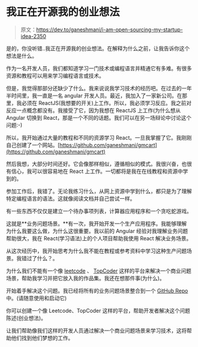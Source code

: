 # 我正在开源我的创业想法

> 原文：<https://dev.to/ganeshmani/i-am-open-sourcing-my-startup-idea-2350>

是的，你没听错..我正在开源我的创业想法。在解释为什么之前，让我告诉你这个想法是什么。

作为一名开发人员，我们都知道学习一门技术或编程语言并精通它有多难。有很多资源和教程可以用来学习编程语言或技术。

但是，我觉得那部分还缺少了什么。我来说说我学习技术的经历吧。在过去的一年半时间里，我一直是一名 angular 开发人员。最近，我加入了一家新公司。在那里，我必须在 ReactJS(我想要的开关)上工作。所以，我必须学习反应。我之前对反应一点概念都没有。我接受了它，因为我想在 ReactJS 上工作(为什么想从 Angular 切换到 React，那是一个不同的话题。我们可以在另一场辩论中讨论这个问题:-)

所以，我开始通过大量的教程和不同的资源学习 React。一旦我掌握了它。我刚刚自己创建了一个网站。[https://github.com/ganeshmani/gmcart](https://github.com/ganeshmani/gmcart)

然后我想，大部分时间还好。它会像那样相似，遵循相似的模式。我很兴奋，也很有信心，我可以很容易地在 React 上工作。一切都将是我在在线教程和资源中学到的。

参加工作后，我错了。无论我练习什么，从网上资源中学到什么，都只是为了理解特定编程语言的语法。这就像阅读文档并自己尝试一样。

有一些东西不仅仅是建立一个待办事项列表，计算器应用程序和一个贪吃蛇游戏。

这就是**业务问题场景。**有一次，我开始开发一个生产应用程序。我能够理解为什么我要这么做，为什么这很重要。我以前的 Angular 经验对我理解业务问题帮助很大，我在 React(学习语法)上的个人项目帮助我使用 React 解决业务场景。

从这次经历中，我开始思考为什么我不能在教程或参考资料中学习这种生产问题场景。我错过了什么？。

为什么我们不能有一个像 [leetcode](https://leetcode.com/) 、 [TopCoder](https://www.topcoder.com/) 这样的平台来解决一个商业问题场景，帮助我学习并把它放入我的作品集。我还在想那件事(为什么)。

开始着手解决这个问题。我已经将所有的业务问题场景整合到一个 [GitHub Repo](https://github.com/ganeshmani/solve_scenarios) 中。(请随意使用和启动它)

你可以创建一个像 Leetcode、TopCoder 这样的平台，帮助开发者解决这个问题陈述(创业想法)。

让我们帮助像我们这样的开发人员通过解决一个商业问题场景来学习技术，这将帮助他们找到他们梦想的工作。